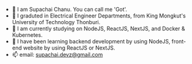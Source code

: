 - 👋 I am Supachai Chanu. You can call me 'Got'.
- 🎁 I graduted in Electrical Engineer Departments, from King Mongkut's University of Technology Thonburi.
- 👀 I am currently studying on NodeJS, ReactJS, NextJS, and Docker & Kubernetes.
- 🌱 I have been learning backend development by using NodeJS, front-end website by using ReactJS or NextJS.
- 📫 email: supachai.devz@gmail.com

<!---
gotsupa/gotsupa is a ✨ special ✨ repository because its `README.md` (this file) appears on your GitHub profile.
You can click the Preview link to take a look at your changes.
--->

